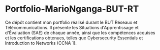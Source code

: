 # Portfolio-MarioNganga-BUT-RT
Ce dépôt contient mon portfolio réalisé durant le BUT Réseaux et Télécommunications. Il présente les Situations d'Apprentissage et d'Évaluation (SAE) de chaque année, ainsi que les compétences acquises et les certifications obtenues, telles que Cybersecurity Essentials et Introduction to Networks (CCNA 1).



